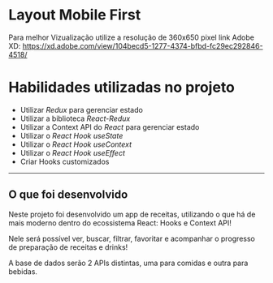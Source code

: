 # Layout Mobile First

Para melhor Vizualização utilize a resolução de 360x650 pixel
link Adobe XD: https://xd.adobe.com/view/104becd5-1277-4374-bfbd-fc29ec292846-4518/

# Habilidades utilizadas no projeto


  - Utilizar _Redux_ para gerenciar estado
  - Utilizar a biblioteca _React-Redux_
  - Utilizar a Context API do _React_ para gerenciar estado
  - Utilizar o _React Hook useState_
  - Utilizar o _React Hook useContext_
  - Utilizar o _React Hook useEffect_
  - Criar Hooks customizados

---


## O que foi desenvolvido

Neste projeto foi desenvolvido um app de receitas, utilizando o que há de mais moderno dentro do ecossistema React: Hooks e Context API!

Nele será possível ver, buscar, filtrar, favoritar e acompanhar o progresso de preparação de receitas e drinks!

A base de dados serão 2 APIs distintas, uma para comidas e outra para bebidas.

